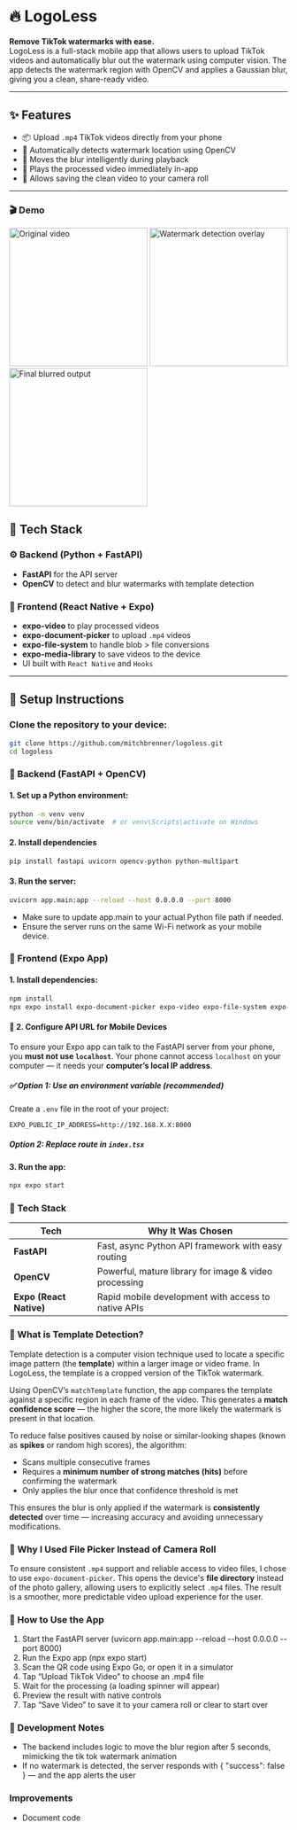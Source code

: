 # 🔥 LogoLess

**Remove TikTok watermarks with ease.**  
LogoLess is a full-stack mobile app that allows users to upload TikTok videos and automatically blur out the watermark using computer vision. The app detects the watermark region with OpenCV and applies a Gaussian blur, giving you a clean, share-ready video.

---

## ✨ Features

- 📦 Upload `.mp4` TikTok videos directly from your phone
- 🎯 Automatically detects watermark location using OpenCV
- 🔄 Moves the blur intelligently during playback
- 📱 Plays the processed video immediately in-app
- 💾 Allows saving the clean video to your camera roll

---

### 🎬 Demo

<p float="left">
  <img src="demo_1.gif" width="250" alt="Original video" />
  <img src="demo_2.gif" width="250" alt="Watermark detection overlay" />
  <img src="demo_3.gif" width="250" alt="Final blurred output" />
</p>

## 🧠 Tech Stack

### ⚙️ Backend (Python + FastAPI)

- **FastAPI** for the API server
- **OpenCV** to detect and blur watermarks with template detection

### 📱 Frontend (React Native + Expo)

- **expo-video** to play processed videos
- **expo-document-picker** to upload `.mp4` videos
- **expo-file-system** to handle blob > file conversions
- **expo-media-library** to save videos to the device
- UI built with `React Native` and `Hooks`

---

## 🚀 Setup Instructions

### Clone the repository to your device:

```bash
git clone https://github.com/mitchbrenner/logoless.git
cd logoless
```

### 🐍 Backend (FastAPI + OpenCV)

#### 1. Set up a Python environment:

```bash
python -m venv venv
source venv/bin/activate  # or venv\Scripts\activate on Windows
```

#### 2. Install dependencies

```bash
pip install fastapi uvicorn opencv-python python-multipart
```

#### 3. Run the server:

```bash
uvicorn app.main:app --reload --host 0.0.0.0 --port 8000
```

- Make sure to update app.main to your actual Python file path if needed.
- Ensure the server runs on the same Wi-Fi network as your mobile device.

### 📱 Frontend (Expo App)

#### 1. Install dependencies:

```bash
npm install
npx expo install expo-document-picker expo-video expo-file-system expo-media-library
```

#### 🔁 2. Configure API URL for Mobile Devices

To ensure your Expo app can talk to the FastAPI server from your phone, you **must not use `localhost`**. Your phone cannot access `localhost` on your computer — it needs your **computer’s local IP address**.

##### ✅ Option 1: Use an environment variable (recommended)

Create a `.env` file in the root of your project:

```env
EXPO_PUBLIC_IP_ADDRESS=http://192.168.X.X:8000
```

##### Option 2: Replace route in `index.tsx`

#### 3. Run the app:

```bash
npx expo start
```

### 🧠 Tech Stack

| Tech                    | Why It Was Chosen                                     |
| ----------------------- | ----------------------------------------------------- |
| **FastAPI**             | Fast, async Python API framework with easy routing    |
| **OpenCV**              | Powerful, mature library for image & video processing |
| **Expo (React Native)** | Rapid mobile development with access to native APIs   |

### 🧠 What is Template Detection?

Template detection is a computer vision technique used to locate a specific image pattern (the **template**) within a larger image or video frame. In LogoLess, the template is a cropped version of the TikTok watermark.

Using OpenCV’s `matchTemplate` function, the app compares the template against a specific region in each frame of the video. This generates a **match confidence score** — the higher the score, the more likely the watermark is present in that location.

To reduce false positives caused by noise or similar-looking shapes (known as **spikes** or random high scores), the algorithm:

- Scans multiple consecutive frames
- Requires a **minimum number of strong matches (hits)** before confirming the watermark
- Only applies the blur once that confidence threshold is met

This ensures the blur is only applied if the watermark is **consistently detected** over time — increasing accuracy and avoiding unnecessary modifications.

### 📁 Why I Used File Picker Instead of Camera Roll

To ensure consistent `.mp4` support and reliable access to video files, I chose to use `expo-document-picker`. This opens the device's **file directory** instead of the photo gallery, allowing users to explicitly select `.mp4` files.
The result is a smoother, more predictable video upload experience for the user.

### 📸 How to Use the App

1. Start the FastAPI server (uvicorn app.main:app --reload --host 0.0.0.0 --port 8000)
2. Run the Expo app (npx expo start)
3. Scan the QR code using Expo Go, or open it in a simulator
4. Tap “Upload TikTok Video” to choose an .mp4 file
5. Wait for the processing (a loading spinner will appear)
6. Preview the result with native controls
7. Tap “Save Video” to save it to your camera roll or clear to start over

### 🧪 Development Notes

- The backend includes logic to move the blur region after 5 seconds, mimicking the tik tok watermark animation
- If no watermark is detected, the server responds with { "success": false } — and the app alerts the user

### Improvements

- Document code

